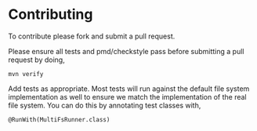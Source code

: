 Contributing
============

To contribute please fork and submit a pull request.

Please ensure all tests and pmd/checkstyle pass before submitting a pull request by doing,

    mvn verify

Add tests as appropriate.  Most tests will run against the default file system 
implementation as well to ensure we match the implementation of the real file system.
You can do this by annotating test classes with,

    @RunWith(MultiFsRunner.class)

